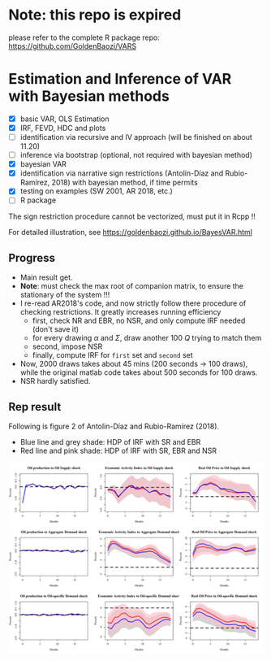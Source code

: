 # Note: this repo is expired

please refer to the complete R package repo: https://github.com/GoldenBaozi/VARS

# Estimation and Inference of VAR with Bayesian methods

- [x] basic VAR, OLS Estimation
- [x] IRF, FEVD, HDC and plots
- [ ] identification via recursive and IV approach (will be finished on about 11.20)
- [ ] inference via bootstrap (optional, not required with bayesian method)
- [x] bayesian VAR
- [x] identification via narrative sign restrictions (Antolín-Díaz and Rubio-Ramírez, 2018) with bayesian method, if time permits
- [x] testing on examples (SW 2001, AR 2018, etc.)
- [ ] R package

The sign restriction procedure cannot be vectorized, must put it in Rcpp !!

For detailed illustration, see https://goldenbaozi.github.io/BayesVAR.html

## Progress

- Main result get.
- **Note**: must check the max root of companion matrix, to ensure the stationary of the system !!!
- I re-read AR2018's code, and now strictly follow there procedure of checking restrictions. It greatly increases running efficiency
  - first, check NR and EBR, no NSR, and only compute IRF needed (don't save it)
  - for every drawing $\alpha$ and $\Sigma$, draw another 100 $Q$ trying to match them
  - second, impose NSR
  - finally, compute IRF for `first` set and `second` set
- Now, 2000 draws takes about 45 mins (200 seconds -> 100 draws), while the original matlab code takes about 500 seconds for 100 draws.
- NSR hardly satisfied.

## Rep result

Following is figure 2 of Antolín-Díaz and Rubio-Ramírez (2018). 

- Blue line and grey shade: HDP of IRF with SR and EBR
- Red line and pink shade: HDP of IRF with SR, EBR and NSR

![AR2018 figure 2](./out/IRF_oil.png)
